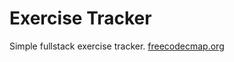 # Exercise Tracker

Simple fullstack exercise tracker. [freecodecmap.org](https://freecodecmap.org/)